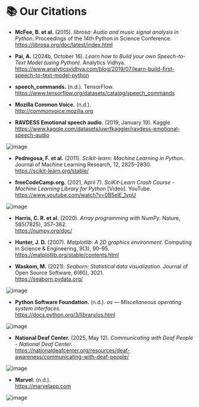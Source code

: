 # 📚 Our Citations

- **McFee, B. et al.** (2015). *librosa: Audio and music signal analysis in Python*. Proceedings of the 14th Python in Science Conference.  
  https://librosa.org/doc/latest/index.html

- **Pai, A.** (2024b, October 16). *Learn how to Build your own Speech-to-Text Model (using Python)*. Analytics Vidhya.  
  https://www.analyticsvidhya.com/blog/2019/07/learn-build-first-speech-to-text-model-python

- **speech_commands.** (n.d.). TensorFlow.  
  https://www.tensorflow.org/datasets/catalog/speech_commands

- **Mozilla Common Voice.** (n.d.).  
  http://commonvoice.mozilla.org

- **RAVDESS Emotional speech audio.** (2019, January 19). Kaggle.  
  https://www.kaggle.com/datasets/uwrfkaggler/ravdess-emotional-speech-audio

![image](https://github.com/user-attachments/assets/0dcf2c7e-8ac8-4133-ac1f-e83e60b9b0f3)

- **Pedregosa, F. et al.** (2011). *Scikit-learn: Machine Learning in Python*. Journal of Machine Learning Research, 12, 2825–2830.  
  https://scikit-learn.org/stable/

- **freeCodeCamp.org.** (2021, April 7). *SciKit-Learn Crash Course - Machine Learning Library for Python* [Video]. YouTube.  
  https://www.youtube.com/watch?v=0B5eIE_1vpU

![image](https://github.com/user-attachments/assets/cdaf16bd-9b71-474c-adf6-22a3c5434eca)

- **Harris, C. R. et al.** (2020). *Array programming with NumPy*. Nature, 585(7825), 357–362.  
  https://numpy.org/doc/

- **Hunter, J. D.** (2007). *Matplotlib: A 2D graphics environment*. Computing in Science & Engineering, 9(3), 90–95.  
  https://matplotlib.org/stable/contents.html

- **Waskom, M.** (2021). *Seaborn: Statistical data visualization*. Journal of Open Source Software, 6(60), 3021.  
  https://seaborn.pydata.org/

![image](https://github.com/user-attachments/assets/37773b0d-a880-49b1-83c7-b44eeea0f937)

- **Python Software Foundation.** (n.d.). *os — Miscellaneous operating system interfaces*.  
  https://docs.python.org/3/library/os.html

![image](https://github.com/user-attachments/assets/b9e036af-7d9a-4473-ac50-288e1c1791a4)

- **National Deaf Center.** (2025, May 12). *Communicating with Deaf People - National Deaf Center*.  
  https://nationaldeafcenter.org/resources/deaf-awareness/communicating-with-deaf-people/

![image](https://github.com/user-attachments/assets/b84318ff-143c-4bbe-bc12-d44879591ac9)

- **Marvel.** (n.d.).  
  https://marvelapp.com

![image](https://github.com/user-attachments/assets/d0e231ff-b18d-4a87-bb18-98a397e7e477)
